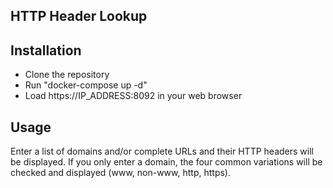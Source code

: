 HTTP Header Lookup
------------------

## Installation

- Clone the repository
- Run "docker-compose up -d"
- Load https://IP_ADDRESS:8092 in your web browser

## Usage

Enter a list of domains and/or complete URLs and their HTTP headers will be displayed. If you only enter a domain, the four common variations will be checked and displayed (www, non-www, http, https).

